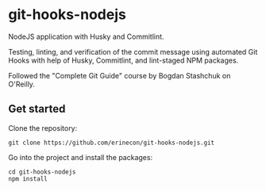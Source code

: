 # git-hooks-nodejs

NodeJS application with Husky and Commitlint.

Testing, linting, and verification of the commit message using automated Git Hooks with help of
Husky, Commitlint, and lint-staged NPM packages.

Followed the "Complete Git Guide" course by Bogdan Stashchuk on O'Reilly.

## Get started

Clone the repository:

```
git clone https://github.com/erinecon/git-hooks-nodejs.git
```

Go into the project and install the packages:

```
cd git-hooks-nodejs
npm install
```
